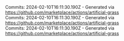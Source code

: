 Commits: 2024-02-10T16:11:30.190Z - Generated via https://github.com/marketplace/actions/artificial-grass
<br>
Commits: 2024-02-10T16:11:30.190Z - Generated via https://github.com/marketplace/actions/artificial-grass
<br>
Commits: 2024-02-10T16:11:30.190Z - Generated via https://github.com/marketplace/actions/artificial-grass
<br>
